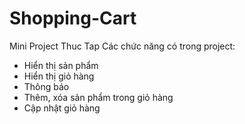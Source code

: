 # Shopping-Cart
Mini Project Thuc Tap
Các chức năng có trong project:
- Hiển thị sản phẩm 
- Hiển thị giỏ hàng
- Thông báo
- Thêm, xóa sản phẩm trong giỏ hàng
- Cập nhật giỏ hàng
